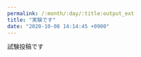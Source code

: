 ```yaml
---
permalink: /:month/:day/:title:output_ext
title: "実験です"
date: "2020-10-08 14:14:45 +0900"
---
```

試験投稿です
